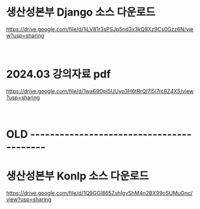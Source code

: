 # 생산성본부 Django 소스 다운로드

https://drive.google.com/file/d/1jLV81r3sPSJp5nd3x3kQ8Xz9Cs0Gzz6N/view?usp=sharing
<br /><br /><br />

# 2024.03 강의자료 pdf

https://drive.google.com/file/d/1wa69Opl5UUyp3H6tRrQI7I5j7rc8Z4X5/view?usp=sharing
<br /><br /><br />

# OLD -----------------------------------------

# 생산성본부 Konlp 소스 다운로드

https://drive.google.com/file/d/1Q9GGI865ZshIgyShM4n2BX99oSUMuGnc/view?usp=sharing

